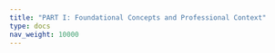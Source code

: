 ```yaml
---
title: "PART I: Foundational Concepts and Professional Context"
type: docs
nav_weight: 10000
---
```

